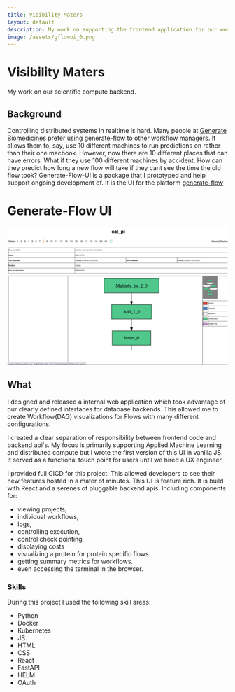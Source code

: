 ```yaml
---
title: Visibility Maters 
layout: default
description: My work on supporting the frontend application for our workflows. 
image: /assets/gflowui_0.png
---
```

# Visibility Maters 
My work on our scientific compute backend. 

## Background 
Controlling distributed systems in realtime is hard. Many people at [Generate Biomedicines](https://generatebiomedicines.com/) prefer using generate-flow to other workflow managers. It allows them to, say, use 10 different machines to run predictions on rather than their one macbook. However, now there are 10 different places that can have errors. What if they use 100 different machines by accident. How can they predict how long a new flow will take if they cant see the time the old flow took? Generate-Flow-UI is a package that I prototyped and help support ongoing development of. It is the UI for the platform [generate-flow](/projects/work-generate-flow.html) 

# Generate-Flow UI
![an image of generate flow ui](/assets/gflowui_1.png "The GFlow UI I wrote by myself.")
## What 
I designed and released a internal web application which took advantage of our clearly defined interfaces for database backends. This allowed me to
create Workflow(DAG) visualizations for Flows with many different configurations. 

I created a clear separation of responsibility between frontend code and backend api's. My focus is primarily supporting Applied Machine Learning and distributed compute but I wrote the first version of this UI in vanilla JS. It served as a functional touch point for users until we hired a UX engineer. 

I provided full CICD for this project. This allowed developers to see their new features hosted in a mater of minutes. This UI is feature rich. It is build with React and a serenes of pluggable backend apis. Including components for:
- viewing projects, 
- individual workflows,
- logs, 
- controlling execution,
- control check pointing, 
- displaying costs 
- visualizing a protein for protein specific flows. 
- getting summary metrics for workflows. 
- even accessing the terminal in the browser.

### Skills 
During this project I used the following skill areas: 
- Python 
- Docker 
- Kubernetes 
- JS 
- HTML 
- CSS 
- React 
- FastAPI
- HELM
- OAuth
